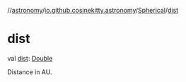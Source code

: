 //[astronomy](../../../index.md)/[io.github.cosinekitty.astronomy](../index.md)/[Spherical](index.md)/[dist](dist.md)

# dist

val [dist](dist.md): [Double](https://kotlinlang.org/api/latest/jvm/stdlib/kotlin-stdlib/kotlin/-double/index.html)

Distance in AU.

